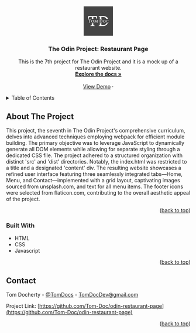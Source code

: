 <!-- PROJECT SHIELDS -->
<!--
*** I'm using markdown "reference style" links for readability.
*** Reference links are enclosed in brackets [ ] instead of parentheses ( ).
*** See the bottom of this document for the declaration of the reference variables
*** for contributors-url, forks-url, etc. This is an optional, concise syntax you may use.
*** https://www.markdownguide.org/basic-syntax/#reference-style-links
-->
<!-- [![Contributors][contributors-shield]][contributors-url]
[![Forks][forks-shield]][forks-url]
[![Stargazers][stars-shield]][stars-url]
[![Issues][issues-shield]][issues-url]
[![MIT License][license-shield]][license-url]
[![LinkedIn][linkedin-shield]][linkedin-url] -->

<!-- PROJECT LOGO -->
<br />
<div align="center">
  <a href="#">
    <img src="./src/images/logo-color.svg" alt="Logo" width="80" height="80">
  </a>

<h3 align="center">The Odin Project: Restaurant Page</h3>

  <p align="center">
    This is the 7th project for The Odin Project and it is a mock up of a restaurant website.
    <br />
    <a href="https://github.com/Tom-Doc/odin-restaurant-page"><strong>Explore the docs »</strong></a>
    <br />
    <br />
    <a href="https://tom-doc.github.io/odin-restaurant-page-prvw">View Demo</a>
    ·
    <!-- <a href="https://github.com/github_username/repo_name/issues">Report Bug</a>
    ·
    <a href="https://github.com/github_username/repo_name/issues">Request Feature</a> -->
  </p>
</div>

<!-- TABLE OF CONTENTS -->
<details>
  <summary>Table of Contents</summary>
  <ol>
    <li>
      <a href="#about-the-project">About The Project</a>
      <ul>
        <li><a href="#built-with">Built With</a></li>
      </ul>
    </li>
    <li>
      <!-- <a href="#getting-started">Getting Started</a>
      <ul>
        <li><a href="#prerequisites">Prerequisites</a></li>
        <li><a href="#installation">Installation</a></li>
      </ul> -->
    </li>
    <!-- <li><a href="#usage">Usage</a></li>
    <li><a href="#roadmap">Roadmap</a></li>
    <li><a href="#contributing">Contributing</a></li>
    <li><a href="#license">License</a></li> -->
    <li><a href="#contact">Contact</a></li>
    <!-- <li><a href="#acknowledgments">Acknowledgments</a></li> -->
  </ol>
</details>

<!-- ABOUT THE PROJECT -->

## About The Project

<!-- [![Product Name Screen Shot][product-screenshot]](./imgs/Screenshot.png) -->

This project, the seventh in The Odin Project's comprehensive curriculum, delves into advanced techniques employing webpack for efficient module building. The primary objective was to leverage JavaScript to dynamically generate all DOM elements while allowing for separate styling through a dedicated CSS file. The project adhered to a structured organization with distinct 'src' and 'dist' directories. Notably, the index.html was restricted to a title and a designated 'content' div. The resulting website showcases a refined user interface featuring three seamlessly integrated tabs—Home, Menu, and Contact—implemented with a grid layout, captivating images sourced from unsplash.com, and text for all menu items. The footer icons were selected from flaticon.com, contributing to the overall aesthetic appeal of the project.

<p align="right">(<a href="#readme-top">back to top</a>)</p>

### Built With

<!-- * [![Next][Next.js]][Next-url]
* [![React][React.js]][React-url]
* [![Vue][Vue.js]][Vue-url]
* [![Angular][Angular.io]][Angular-url]
* [![Svelte][Svelte.dev]][Svelte-url]
* [![Laravel][Laravel.com]][Laravel-url]
* [![Bootstrap][Bootstrap.com]][Bootstrap-url]
* [![JQuery][JQuery.com]][JQuery-url] -->

- HTML
- CSS
- Javascript
<!-- * Javascript -->

<p align="right">(<a href="#readme-top">back to top</a>)</p>

<!-- CONTACT -->

## Contact

Tom Docherty - [@TomDocs](https://twitter.com/TomDocs) - TomDocDev@gmail.com

Project Link: [https://github.com/Tom-Doc/odin-restaurant-page](https://github.com/Tom-Doc/odin-restaurant-page)

<p align="right">(<a href="#readme-top">back to top</a>)</p>

<!-- Image Credits
Pizza background credit: Ivan Torres - Unsplash (https://unsplash.com/photos/pizza-with-berries-MQUqbmszGGM)

Footer Icons
Pizza: https://www.flaticon.com/free-icon/pizza_4058619?term=pizza&page=1&position=2&origin=search&related_id=4058619

Wine: https://www.flaticon.com/free-icon/wine-bottle_763113?term=wine&page=1&position=9&origin=search&related_id=763113

Dining: https://flaticon.com/free-icon/dinner-table_8764800?term=fine+dining&page=1&position=1&origin=search&related_id=8764800

Menu
Pizza: https://unsplash.com/photos/man-standing-beside-fireplace-facing-backwards-CJAKsppS2co

Menu
Wine: https://unsplash.com/photos/wine-bottles-on-rack-CPMZguYURMw

Contact Us:
https://unsplash.com/photos/clear-glass-cup-on-brown-wooden-table-sQopSb2K0CU -->
